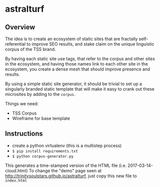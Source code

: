 # astralturf

## Overview

The idea is to create an ecosystem of static sites that are fractally
self-referential to improve SEO results, and stake claim on the unique
linguistic corpus of the TSS brand.

By having each static site use <code><meta></code> tags, that refer to the
corpus and other sites in the ecosystem, and having those names link to each
other site in the ecosystem, you create a dense mesh that should improve
presence and results.

By using a simple static site generator, it should be trivial to set up a
singularly branded static template that will make it easy to crank out these
microsites by adding to the <code>corpus</code>.


Things we need:

- TSS Corpus
- Wireframe for base template


## Instructions

- create a python virtualenv (this is a multistep process)
- <code>$ pip install requirements.txt</code>
- <code>$ python corpus-generator.py</code>

This generates a time-stamped version of the HTML file (i.e. 2017-03-14-cloud.html)
To change the "demo" page seen at http://trinitysoulstars.github.io/astralturf, just copy this new file to <code>index.html</code>
